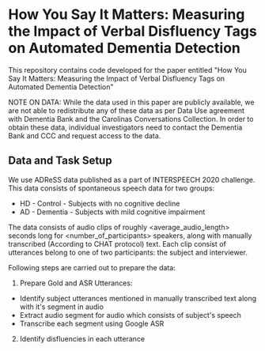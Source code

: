# How You Say It Matters: Measuring the Impact of Verbal Disfluency Tags on Automated Dementia Detection

This repository contains code developed for the paper entitled "How You Say It Matters: Measuring the Impact of Verbal Disfluency Tags on Automated Dementia Detection"

NOTE ON DATA: While the data used in this paper are publicly available, we are not able to redistribute any of these data as per Data Use agreement with Dementia Bank and the Carolinas Conversations Collection. In order to obtain these data, individual investigators need to contact the Dementia Bank and CCC and request access to the data.

## Data and Task Setup

We use ADReSS data published as a part of INTERSPEECH 2020 challenge. This data consists of spontaneous speech data for two groups:
* HD - Control - Subjects with no cognitive decline
* AD - Dementia - Subjects with mild cognitive impairment

The data consists of audio clips of roughly <average_audio_length> seconds long for <number_of_participants> speakers, along with manually transcribed (According to CHAT protocol) text.
Each clip consist of utterances belong to one of two participants: the subject and interviewer.

Following steps are carried out to prepare the data:
1. Prepare Gold and ASR Utterances:
  * Identify subject utterances mentioned in manually transcribed text along with it's segment in audio
  * Extract audio segment for audio which consists of subject's speech
  * Transcribe each segment using Google ASR
2. Identify disfluencies in each utterance


